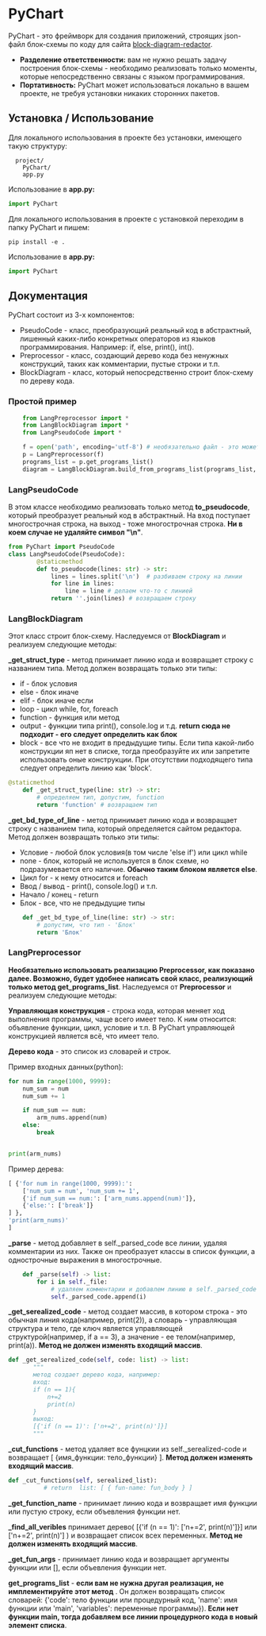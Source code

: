 # PyChart
PyChart - это фреймворк для создания приложений, строящих json-файл блок-схемы по коду для сайта [block-diagram-redactor](https://programforyou.ru/block-diagram-redactor"block-diagram-redactor").
- **Разделение ответственности:** вам не нужно решать задачу построения блок-схемы - необходимо реализовать только моменты, которые непосредственно связаны с языком программирования.
- **Портативность:** PyChart может использоваться локально в вашем проекте, не требуя установки никаких сторонних пакетов.
## Установка / Использование
Для локального использования в проекте без установки, имеющего такую структуру:
```
  project/
	PyChart/
	app.py
```
Использование в **app.py:**

```python
import PyChart
```
Для локального использования в проекте c установкой переходим в папку PyChart и пишем:
```
pip install -e .
```
Использование в **app.py:**
```python
import PyChart
```
## Документация
PyChart состоит из 3-х компонентов:
- PseudoCode - класс, преобразующий реальный код в абстрактный, лишенный каких-либо конкретных операторов из языков программирования. Например: if, else, print(), int().
- Preprocessor - класс, создающий дерево кода без ненужных конструкций, таких как комментарии, пустые строки и т.п.
- BlockDiagram - класс, который непосредственно строит блок-схему по дереву кода.
###  Простой пример
```python
	from LangPreprocessor import *
	from LangBlockDiagram import *
	from LangPseudoCode import *

	f = open('path', encoding='utf-8') # необязательно файл - это может быть список строк.
	p = LangPreprocessor(f)
	programs_list = p.get_programs_list()
	diagram = LangBlockDiagram.build_from_programs_list(programs_list, LangPseudoCode)
```
### LangPseudoCode
В этом классе необходимо реализовать только метод **to_pseudocode**, который преобразует реальный код в абстрактный. На вход поступает многострочная строка, на выход - тоже многострочная строка. **Ни в коем случае не удаляйте символ "\n"**.
```python
from PyChart import PseudoCode
class LangPseudoCode(PseudoCode):
		@staticmethod
		def to_pseudocode(lines: str) -> str:
			lines = lines.split('\n')  # разбиваем строку на линии
			for line in lines:
				line = line # делаем что-то с линией
			return ''.join(lines) # возвращаем строку
```
### LangBlockDiagram
Этот класс строит блок-схему. Наследуемся от **BlockDiagram** и реализуем следующие методы:

 **_get_struct_type** - метод принимает линию кода и возвращает строку с названием типа. Метод должен возвращать только эти типы:
 - if - блок условия
 - else - блок иначе
 - elif - блок иначе если
 - loop - цикл while, for, foreach
 - function - функция или метод
 - output - функции типа print(), console.log и т.д. **return сюда не подходит - его следует определить как блок**
 - block - все что не входит в предыдущие типы.
	Если типа какой-либо конструкции яп нет в списке, тогда преобразуйте их или запретите использовать оные конструкции. При отсутствии подходящего типа следует определить линию как 'block'.
```python
@staticmethod
    def _get_struct_type(line: str) -> str:
		# определяем тип, допустим, function
        return 'function' # возвращаем тип
```
 **_get_bd_type_of_line** - метод принимает линию кода и возвращает строку с названием типа, который определяется сайтом редактора. Метод должен возвращать только эти типы: 
 - Условие - любой блок условия(в том числе 'else if') или цикл while
 - none - блок, который не используется в блок схеме, но подразумевается его наличие. **Обычно таким блоком является else**.
 - Цикл for - к нему относится и foreach
 - Ввод / вывод - print(), console.log() и т.п.
 - Начало / конец - return
 - Блок - все, что не предыдущие типы
```python
    def _get_bd_type_of_line(line: str) -> str:
        # допустим, что тип - 'Блок'
		return 'Блок'
```
### LangPreprocessor
**Необязательно использовать реализацию Preprocessor, как показано далее. Возможно, будет удобнее написать свой класс, реализующий только метод get_programs_list**. Наследуемся от **Preprocessor** и реализуем следующие методы:

**Управляющая конструкция** - строка кода, которая меняет ход выполнения программы, чаще всего имеет тело. К ним относится: объявление функции, цикл, условие и т.п. В PyChart управляющей конструкцией является всё, что имеет тело.

**Дерево кода** - это список из словарей и строк. 

Пример входных данных(python):
```python
for num in range(1000, 9999):
	num_sum = num
	num_sum += 1

    if num_sum == num:
        arm_nums.append(num)
	else:
		break


print(arm_nums)
```
Пример дерева:
```python
[ {'for num in range(1000, 9999):': 
	['num_sum = num', 'num_sum += 1',
	{'if num_sum == num:': ['arm_nums.append(num)']},
	{'else:': ['break']}
] },
'print(arm_nums)'
]
```

**_parse** - метод добавляет  в self._parsed_code все линии,  удаляя комментарии из них. Также он преобразует классы в список функции, а однострочные выражения в многострочные.
```python
	def _parse(self) -> list:
		for i in self._file:
			# удаляем комментарии и добавлем линию в self._parsed_code
			self._parsed_code.append(i)
```
 **_get_serealized_code** - метод создает массив, в котором строка - это обычная линия кода(например, print(2)), а словарь - управляющая структура и тело, где ключ является управляющей структурой(например, if a == 3), а значение - ее телом(например, print(a)). **Метод не должен изменять входящий массив**.
 ```python
def _get_serealized_code(self, code: list) -> list:
        """
        метод создает дерево кода, например:
		вход:
		if (n == 1){
			n+=2
			print(n)
		}
		выход:
		[{'if (n == 1)': ['n+=2', print(n)']}]
        """
```
 **_cut_functions** -  метод удаляет все фунцкии из self._serealized-code и возвращает [ {имя_функции: тело_функции} ]. **Метод должен изменять входящий массив**.
 ```python
def _cut_functions(self, serealized_list):
           # return  list: [ { fun-name: fun_body } ]
```
**_get_function_name** - принимает линию кода и возвращает имя функции или пустую строку, если объевления функции нет.

**_find_all_veribles**  принимает дерево( [{'if (n == 1)': ['n+=2', print(n)']}] или ['n+=2', print(n)'] ) и возвращает список всех переменных. **Метод не должен изменять входящий массив**.

**_get_fun_args** - принимает линию кода и возвращает аргументы функции или [], если объевления функции нет.

**get_programs_list** - **если вам не нужна другая реализация, не имплементируйте этот метод** . Он должен возвращать список словарей:  {'code': тело функции или процедурный код, 'name': имя функции или 'main', 'variables': переменные программы}). **Если нет функции main, тогда добавляем все линии процедурного кода в новый элемент списка**.
